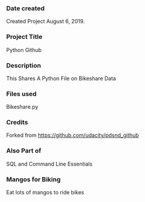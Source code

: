 ### Date created
Created Project August 6, 2019.

### Project Title
Python Github

### Description
This Shares A Python File on Bikeshare Data

### Files used
Bikeshare.py

### Credits
Forked from https://github.com/udacity/pdsnd_github

### Also Part of
SQL and Command Line Essentials

### Mangos for Biking
Eat lots of mangos to ride bikes

